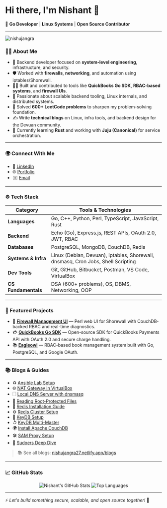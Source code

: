 # Hi there, I'm Nishant 👋

🚀 **Go Developer** | **Linux Systems** | **Open Source Contributor**

---

<p align="left">
  <img src="https://komarev.com/ghpvc/?username=nishujangra&label=Profile%20views&color=0e75b6&style=flat" alt="nishujangra" />
</p>

### 👨‍💻 About Me

* 🔧 Backend developer focused on **system-level engineering**, infrastructure, and security.
* 🛡️ Worked with **firewalls**, **networking**, and automation using iptables/Shorewall.
* 🧑‍💻 Built and contributed to tools like **QuickBooks Go SDK**, **RBAC-based systems**, and **firewall UIs**.
* 🧵 Passionate about scalable backend tooling, Linux internals, and distributed systems.
* 🧠 Solved **600+ LeetCode problems** to sharpen my problem-solving foundation.
* ✍️ Write **technical blogs** on Linux, infra tools, and backend design for the Devuan community.
* 🧒 Currently learning **Rust** and working with **Juju (Canonical)** for service orchestration.

---

### 🌍 Connect With Me

* 💼 [LinkedIn](https://www.linkedin.com/in/nishujangra27/)
* 🌐 [Portfolio](https://nishujangra27.netlify.app/)
* ✉️ [Email](mailto:ndjangra1027@gmail.com)

---

### ⚙️ Tech Stack

| Category            | Tools & Technologies                                                             |
| ------------------- | -------------------------------------------------------------------------------- |
| **Languages**       | Go, C++, Python, Perl, TypeScript, JavaScript, Rust                              |
| **Backend**         | Echo (Go), Express.js, REST APIs, OAuth 2.0, JWT, RBAC                           |
| **Databases**       | PostgreSQL, MongoDB, CouchDB, Redis                                              |
| **Systems & Infra** | Linux (Debian, Devuan), iptables, Shorewall, dnsmasq, Cron Jobs, Shell Scripting |
| **Dev Tools**       | Git, GitHub, Bitbucket, Postman, VS Code, VirtualBox                             |
| **CS Fundamentals** | DSA (600+ problems), OS, DBMS, Networking, OOP                                   |

---

### 🚀 Featured Projects

* 🔐 [**Firewall Management UI**](https://bitbucket.org/tirveni/fireshorewall/src/master/) — Perl web UI for Shorewall with CouchDB-backed RBAC and real-time diagnostics.
* 💳 [**QuickBooks Go SDK**](https://github.com/nishujangra/intuit-go) — Open-source SDK for QuickBooks Payments API with OAuth 2.0 and secure charge handling.
* 📚 [**Eagleowl**](https://bitbucket.org/tirveni/eagleowl/src/master/) — RBAC-based book management system built with Go, PostgreSQL, and Google OAuth.

---

### 📚 Blogs & Guides

* ♻️ [Ansible Lab Setup](https://bitbucket.org/tirveni/devuan/wiki/nishant/Ansible-Lab)
* 🌐 [NAT Gateway in VirtualBox](https://bitbucket.org/tirveni/devuan/wiki/nishant/Setting-Up-a-Virtual-Gateway-with-NAT-in-VirtualBox)
* 🗌 [Local DNS Server with dnsmasq](https://bitbucket.org/tirveni/devuan/wiki/nishant/Setting-Up-a-Local-DNS-Server-Using-dnsmasq)
* 🔐 [Reading Root-Protected Files](https://blog.devops.dev/reading-root-protected-files-with-sudo-no-password-prompt-f70a9bdd8ca7)
* 💾 [Redis Installation Guide](https://bitbucket.org/tirveni/devuan/wiki/nishant/Redis-Installation)
* ⚙️ [Redis Cluster Setup](https://bitbucket.org/tirveni/devuan/wiki/nishant/Redis-Cluster)
* 🚀 [KeyDB Setup](https://bitbucket.org/tirveni/devuan/wiki/nishant/KeyDB-Setup)
* ↺ [KeyDB Multi-Master](https://bitbucket.org/tirveni/devuan/wiki/nishant/KeyDB-Multi-Master)
* 🌍 [Install Apache CouchDB](https://bitbucket.org/tirveni/devuan/wiki/nishant/Install-Apache-CouchDB-on-Debian)
* 🛠️ [SAM Proxy Setup](https://bitbucket.org/tirveni/devuan/wiki/nishant/SAM-Proxy)
* 🧠 [Sudoers Deep Dive](https://bitbucket.org/tirveni/devuan/wiki/nishant/Sudoers)

> 📚 See all blogs: [nishujangra27.netlify.app/blogs](https://nishujangra27.netlify.app/blogs)

---

### 📈 GitHub Stats

<p align="center">
  <img src="https://github-readme-stats.vercel.app/api?username=nishujangra&show_icons=true&theme=radical" alt="Nishant's GitHub Stats" />
  <img src="https://github-readme-stats.vercel.app/api/top-langs/?username=nishujangra&layout=compact&theme=radical&langs_count=8" alt="Top Languages" />
</p>

---

⚡ *Let's build something secure, scalable, and open source together!* 🚀
